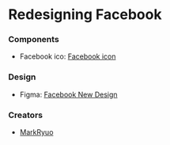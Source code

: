 # Redesigning Facebook 


### Components 
- Facebook ico: [Facebook icon](https://icon-icons.com/icon/facebook-circle/84463)


### Design 
- Figma: [Facebook New Design](https://www.figma.com/design/9WuqcTRuAwcqpO3AxNS5iX/moda's-work?node-id=95-18&node-type=section&t=fOuKe0oO0ZExN49H-0)

### Creators 
- [MarkRyuo](https://github.com/MarkRyuo) 

